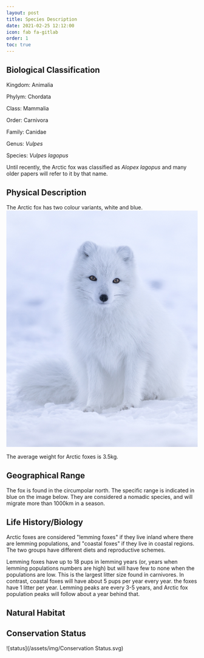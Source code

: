 ```yaml
---
layout: post
title: Species Description
date: 2021-02-25 12:12:00
icon: fab fa-gitlab
order: 1
toc: true
---
```


## Biological Classification
Kingdom: Animalia

Phylym: Chordata

Class: Mammalia

Order: Carnivora

Family: Canidae

Genus: _Vulpes_

Species: _Vulpes lagopus_

Until recently, the Arctic fox was classified as _Alopex lagopus_ and many older papers will refer to it by that name.

## Physical Description
The Arctic fox has two colour variants, white and blue.
![cool fox](/assets/img/FoxInSnow.jpg)

The average weight for Arctic foxes is 3.5kg.

## Geographical Range
The fox is found in the circumpolar north. The specific range is indicated in blue on the image below. They are considered a nomadic species, and will migrate more than 1000km in a season.

## Life History/Biology
Arctic foxes are considered "lemming foxes" if they live inland where there are lemming populations, and "coastal foxes" if they live in coastal regions. The two groups have different diets and reproductive schemes.

Lemming foxes have up to 18 pups in lemming years (or, years when lemming populations numbers are high) but will have few to none when the populations are low. This is the largest litter size found in carnivores. In contrast, coastal foxes will have about 5 pups per year every year. the foxes have 1 litter per year. Lemming peaks are every 3-5 years, and Arctic fox population peaks will follow about a year behind that.

## Natural Habitat

## Conservation Status
![status](/assets/img/Conservation Status.svg)
